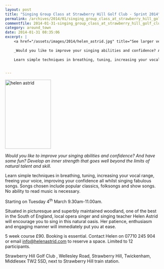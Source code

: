 ```yaml
---
layout: post
title: "Singing Group Class at Strawberry Hill Golf Club - Sprint 2014"
permalink: /archives/2014/01/singing_group_class_at_strawberry_hill_golf_club_s.html
commentfile: 2014-01-31-singing_group_class_at_strawberry_hill_golf_club_s
category: around_town
date: 2014-01-31 08:35:06
excerpt: |
    <a href="/assets/images/2014/helen_astrid.jpg" title="See larger version of - helen astrid"><img src="/assets/images/2014/helen_astrid_thumb.jpg" width="150" height="226" alt="helen astrid" class="photo right" /></a>
    
    _Would you like to improve your singing abilities and confidence? And have some fun? Develop an inner strength that goes well beyond the limits of natural talent and skill._
    
    Learn simple techniques in breathing, tuning, increasing your vocal range, freeing your voice, improving your confidence all whilst singing fabulous songs. Songs chosen include popular classics, folksongs and show songs. No ability to read music is necessary.
    

---
```


<a href="/assets/images/2014/helen_astrid.jpg" title="See larger version of - helen astrid"><img src="/assets/images/2014/helen_astrid_thumb.jpg" width="150" height="226" alt="helen astrid" class="photo right" /></a>

*Would you like to improve your singing abilities and confidence? And have some fun? Develop an inner strength that goes well beyond the limits of natural talent and skill.*

Learn simple techniques in breathing, tuning, increasing your vocal range, freeing your voice, improving your confidence all whilst singing fabulous songs. Songs chosen include popular classics, folksongs and show songs. No ability to read music is necessary.

Starting on Tuesday 4<sup>th</sup> March 9.30am-11.00am.

Situated in picturesque and superbly maintained woodland, one of the best in the South of England, local opera singer and singing teacher Helen Astrid will encourage you to sing in this natural oasis. Her patience, enthusiasm and engaging manner will immediately put you at ease.

5 week course £90. Booking is essential. Contact Helen on 07710 245 904 or email <info@helenastrid.com> to reserve a space. Limited to 12 participants.

Strawberry Hill Golf Club , Wellesley Road, Strawberry Hill, Twickenham, Middlesex TW2 5SD, next to Strawberry Hill train station.
